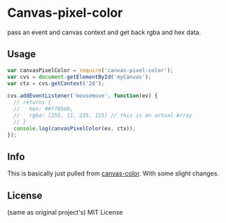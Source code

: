 # Canvas-pixel-color

pass an event and canvas context and get back rgba and hex data.

## Usage
``` javascript
var canvasPixelColor = require('canvas-pixel-color');
var cvs = document.getElementById('myCanvas');
var ctx = cvs.getContext('2d');

cvs.addEventListener('mousemove', function(ev) {
  // returns {
  //   hex: ##ff0beb,
  //   rgba: [255, 11, 235, 115] // this is an actual Array
  // }
  console.log(canvasPixelColor(ev, ctx));
});

```

## Info
This is basically just pulled from [canvas-color](https://github.com/JamesKyburz/canvas-colorpicker).
With some slight changes.

## License
(same as original project's) MIT License
